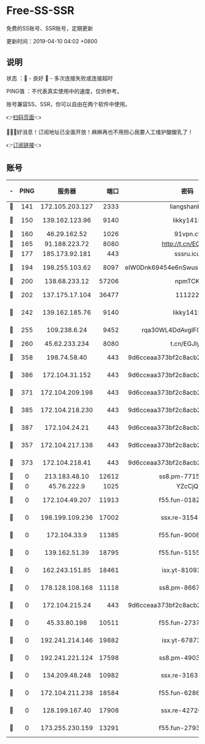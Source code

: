 # Free-SS-SSR

免费的SS账号、SSR账号，定期更新

更新时间：2019-04-10 04:02 +0800

## 说明

状态     ：🙂 - 良好 🙁 - 多次连接失败或连接超时

PING值   ：不代表真实使用中的速度，仅供参考。

账号兼容SS、SSR，你可以自由在两个软件中使用。

👉[扫码页面](https://liesauer.github.io/Free-SS-SSR/)👈

🎉🎉🎉好消息！订阅地址已全面开放！麻麻再也不用担心我要人工维护酸酸乳了！

👉[订阅链接](https://www.liesauer.net/yogurt/subscribe?ACCESS_TOKEN=DAYxR3mMaZAsaqUb)👈

## 账号

|-|PING|服务器|端口|密码|加密方式|区域|
|:----:|:----:|:-----:|-----:|:----:|:----:|:----:|
|🙂|141|172.105.203.127|2333|liangshanbo|chacha20|JP|
|🙂|150|139.162.123.96|9140|likky1415|aes-256-cfb|JP|
|🙂|160|46.29.162.52|1026|91vpn.cf|rc4-md5|RU|
|🙂|165|91.188.223.72|8080|http://t.cn/EGJIyrl|rc4-md5|RU|
|🙂|177|185.173.92.181|443|sssru.icu|rc4-md5|RU|
|🙂|194|198.255.103.62|8097|eIW0Dnk69454e6nSwuspv9DmS201tQ0D|aes-256-cfb|US|
|🙂|200|138.68.233.12|57206|npmTCK|rc4-md5|US|
|🙂|202|137.175.17.104|36477|111222|aes-256-cfb|US|
|🙂|242|139.162.185.76|9140|likky1415|aes-256-cfb|DE|
|🙂|255|109.238.6.24|9452|rqa30WL4DdAvgIFG6Fs3znzTa|aes-256-cfb|FR|
|🙂|260|45.62.233.234|8080|t.cn/EGJIyrl|rc4-md5|CA|
|🙂|358|198.74.58.40|443|9d6cceaa373bf2c8acb22e60b6a58be6|aes-256-cfb|US|
|🙂|386|172.104.31.152|443|9d6cceaa373bf2c8acb22e60b6a58be6|aes-256-cfb|US|
|🙂|371|172.104.209.198|443|9d6cceaa373bf2c8acb22e60b6a58be6|aes-256-cfb|US|
|🙂|385|172.104.218.230|443|9d6cceaa373bf2c8acb22e60b6a58be6|aes-256-cfb|US|
|🙂|387|172.104.24.21|443|9d6cceaa373bf2c8acb22e60b6a58be6|aes-256-cfb|US|
|🙁|357|172.104.217.138|443|9d6cceaa373bf2c8acb22e60b6a58be6|aes-256-cfb|US|
|🙁|373|172.104.218.41|443|9d6cceaa373bf2c8acb22e60b6a58be6|aes-256-cfb|US|
|🙁|0|213.183.48.10|12612|ss8.pm-77157526|rc4-md5|RU|
|🙁|0|45.76.222.9|1025|YZcCjQ|rc4-md5|JP|
|🙁|0|172.104.49.207|11913|f55.fun-01827125|aes-256-cfb|SG|
|🙁|0|198.199.109.236|17002|ssx.re-31541673|aes-256-cfb|US|
|🙁|0|172.104.33.9|11385|f55.fun-90083695|aes-256-cfb|SG|
|🙁|0|139.162.51.39|18795|f55.fun-51551874|aes-256-cfb|SG|
|🙁|0|162.243.151.85|18461|isx.yt-81093272|aes-256-cfb|US|
|🙁|0|178.128.108.168|11118|ss8.pm-86671679|aes-256-cfb|SG|
|🙁|0|172.104.215.24|443|9d6cceaa373bf2c8acb22e60b6a58be6|aes-256-cfb|US|
|🙁|0|45.33.80.198|10511|f55.fun-27370587|aes-256-cfb|US|
|🙁|0|192.241.214.146|19882|isx.yt-67873078|aes-256-cfb|US|
|🙁|0|192.241.221.124|17598|ss8.pm-49031433|aes-256-cfb|US|
|🙁|0|134.209.48.248|10982|ssx.re-31631414|aes-256-cfb|US|
|🙁|0|172.104.211.238|18584|f55.fun-62869034|aes-256-cfb|US|
|🙁|0|128.199.167.40|17908|ssx.re-42726617|aes-256-cfb|SG|
|🙁|0|173.255.230.159|13291|f55.fun-27934784|aes-256-cfb|US|
